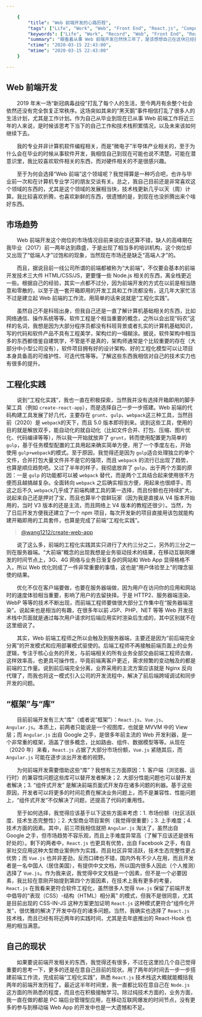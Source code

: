 ```yaml
---

    {
        "title": "Web 前端开发的心路历程",
        "tags": ["Life", "Work", "Web", "Front End", "React.js", "Computer Technology"],
        "keywords": ["Life", "Work", "Record", "Web", "Front End", "React.js"],
        "summary": "眼看着从事 Web 前端开发已然快三年了，是该想想自己在这块已经获得的东西，和以后的选择了。",
        "ctime": "2020-03-15 22:43:00",
        "mtime": "2020-03-15 22:43:00"
    }

---
```


## Web 前端开发

　　2019 年末一场“新冠病毒战役”打乱了每个人的生活，至今两月有余整个社会依然还没有完全恢复正常秩序。这场突如其来的“黑天鹅”事件相信打乱了很多人的生活计划，尤其是工作计划。作为自己从毕业到现在已从事 Web 前端工作将近三年的人来说，是时候该思考下当下的自己工作和技术栈积累情况，以及未来该如何继续下去。

　　我的专业并非计算机软件编程相关，而是“微电子”半导体产业相关的，至于为什么会在毕业的时候从事软件开发，我相信自己到现在可能也说不清楚。可能在潜意识里，我比较喜欢软件相关的东西，而对硬件相关的不是很感兴趣。

　　至于为何会选择“Web 前端”这个领域呢？我觉得算是一种巧合吧，也许与毕业前一次和在计算机专业学习的朋友交谈有关。总之，我自己目前还是非常喜欢这个领域的东西的，尤其是这个领域的发展相当快，技术栈更新几乎以天（周）计算。我比较喜欢折腾，也喜欢新鲜的东西，很遗憾的是，到现在也没折腾出来个啥好东西。

## 市场趋势

　　Web 前端开发这个岗位的市场情况目前来说应该还算不错，缺人的高峰期在我毕业（2017）前一两年达到鼎盛，于是出现了相当多的培训机构，这个岗位却又出现了“低端人才”过饱和的现象，当然现在市场还是缺乏“高端人才”的。

　　而且，据说目前一线公司所谓的前端都被称为“大前端”，不仅要会基本的前端开发技术三大件 HTML/CSS/JS，更要懂一些 Node.js 相关的东西，离全栈更近一些。根据自己的经验，其实一点都不过分，因为前端开发的方式在以前是相当随意和零散的，以至于连一套开箱即用的开发工具和工作流都没有，这几年大家忙活不过是建立起 Web 前端的工作流，用简单的话来说就是“工程化实践”。

　　虽然自己不是科班出身，但我自己还是一直了解计算机基础相关的东西，比如网络通信、操作系统等等。软件工程是个相当重要的概念，之所以会出现“码农”这样的名词，我想是因为大部分程序员都没有科班背景或者扎实的计算机基础知识，写的代码和软件产品不具有工程美学，架构烂的一塌糊涂。据说，软件架构中相当多的东西都借鉴自建筑学，不管是不是真的，架构师通常是个比较重要的存在（大部分中小型公司没有），软件项目拥有好的设计架构、好的工程化模型可以让项目本身具备高的可维护性、可迭代性等等。了解这些东西我相信对自己的技术实力也有很多的提升。

## 工程化实践

　　说到“工程化实践”，我也一直在积极探索，当然我并没有选择开箱即用的脚手架工具（例如 `create-react-app`），而是选择自己一步一步搭建。Web 前端的代码构建工具发展了好几代，主要存在 `grunt`、`gulp`、`webpack`这三种工具，当然目前（2020）是 `webpack`的天下，而且 5.0 版本即将到来。说到这些工具，使用的目的就是解放双手，能自动化的就自动化（比如文件合并、打包、压缩、图片优化、代码编译等等），所以我一开始就放弃了 `grunt`，转而使用配置更为简单的 `gulp`，基于任务模型配置的工具用起来确实简单方便，用了一个季度左右，开始使用 `gulp+webpack`的模式。至于原因，我觉得还是因为 `gulp`适合处理独立的单个文件，合并打包大量文件并不是它的强项，而且 `webpack` 的流行已出现了趋势，也算是顺应趋势吧。又过了半年的样子，我彻底放弃了 `gulp`，出于两个方面的原因：一是 `gulp` 的功能都可以被 `webpack` 替代，而是两个工具结合起来使用很不方便而且越搞越复杂。全面转向 `webpack` 之后确实相当方便，用起来也很顺手，而这之后不久 `webpack`几乎成了前端构建工具的第一选择，而且份额也在持续扩大，说起来自己还是押对了宝，而且也算半个尝鲜玩家（因为我是直接从 V4 版本开始用的，当时 V3 版本的还是主流，而且网络上 V4 版本的教程还很少）。当然，为了日后开发方便我还建立了一个 npm 项目，每次开发新的项目直接用该包就能构建开箱即用的工具套件，也算是完成了前端“工程化实践”。

> [@wang1212/create-web-app](https://www.npmjs.com/package/@wang1212/create-web-app)

　　说了这么多，前端的工程化实践其实只进行了大约三分之二，另外的三分之一则在服务器端。“大前端”概念的出现我想是业务驱动技术的结果，在移动互联网爆发的时间节点上，3G、4G 网络与业务日渐复杂的网站和 Web App 显得格格不入，所以 Web 优化则成了一件非常重要的事情，这也是“用户体验至上”的理念驱使的结果。

　　优化不仅在客户端要做，也要在服务器端做，因为用户在访问你的应用和网站时的速度体验相当重要，影响了用户的去留抉择。于是 HTTP2、服务器端渲染、WebP 等等的技术不断出现，而前端工程师要做很大部分工作集中在“服务器端渲染”。说起来也是相当的有趣，在很多年以前 JSP、PHP、NET 等等 Web 开发技术栈中页面就是通过每次用户请求时后端应用实时渲染后生成的，其中区别就不在这里细说了。

　　其实，Web 前端工程师之所以会触及到服务器端，主要还是因为“前后端完全分离”的开发模式和应用部署模式驱使的。后端工程师不再接触前端页面上的业务逻辑，专注于核心业务的开发，与前端相关的所有业务全部交由前端工程师去做，这样效率高，也更具可操作性，毕竟前端离客户更近，需求频繁的变动触及的都是前端的工作量。说到前后端完全分离，业界采用的主流方案应该就是 Nginx 反向代理了，而我也将这一模式引入公司的开发流程中，解决了前后端跨域调试和同步开发的问题。

## “框架”与“库”

　　目前前端开发有三大“库”（或者说“框架”）：`React.js`、`Vue.js`、`Angular.js`。本质上，前两者只能说是一个视图库，也就是 MVVM 中的 View 层；而 `Angular.js` 出自 Google 之手，是很多年前主流的 Web 开发利器，是一个非常重的框架，涵盖了很多概念，比如路由、组件、数据模型等等。从现在（2020 年）来看，`React.js` 占据了大部分市场份额，`Vue.js` 紧随其后，而 `Angular.js` 可能在逐步淡出开发者的视野。

　　为何前端开发需要借助这些“库”？我想有三方面原因：1. 客户端（浏览器、运行时）的兼容性问题这些库可以替开发者解决；2. 大部分性能问题也可以替开发者解决；3. “组件式开发” 是解决前端页面式开发存在诸多问题的利器。基于这些原因，开发者可以将更多的时间花费在解决业务问题上，而不是兼容性、性能问题上，“组件式开发”不仅解决了问题，还提高了代码的重用性。

　　至于如何选择，我觉得应该基于以下这些方面来考虑：1. 市场份额（社区活跃度、技术生态完整性）；2. 大型商业项目案例（我觉得很重要）；3. 上手难度；4. 技术方面的因素。其中，前三项我相信就把 `Angular.js` 淘汰了，虽然出自 Google 之手，但市场趋势不容乐观，而且上手难度异常高（了解下应该还是很有好处的）。剩下的两者中，`React.js` 也更具有优势，出自 Facebook 之手，有自家社交应用这种大型商业案例作为实践，而且社区异常活跃，技术生态完整性更占优势；而 `Vue.js` 也并非差劲，反而口碑也不错，国内外有不少人在用，而且开发者是一名中国人（居住美国），有提供中文文档，所以国内很多人因此（个人推测）选择了 `Vue.js`。作为我来说，我觉得中文文档是一个因素，但不是一个必要因素，我比较在意刚开始提到第四个方面因素，在技术上我有更多的考量，`React.js` 在我看来更符合软件工程化，虽然很多人觉得 `Vue.js` 保留了前端开发中倡导的“表现（CSS）-结构（HTML）相分离” 的模式，但我不是很同意，尤其是目前出现的 CSS-IN-JS 这种方案更加证明 `React.js` 这种模式更符合“组件化开发”，很优雅的解决了开发中存在的诸多问题。当然，我确实也选择了 `React.js` 技术栈，而且已经有将近两年的实践时间，尤其是去年底推出的 React-Hook 也用的相当满意。

## 自己的现状

　　如果要说前端开发相关的东西，我觉得还有很多，不过在这里捡几个自己觉得重要的思考一下，更多的还是在意自己目前的现状。用了两年的时间去一步一步搭建前端工作流，完成前端“工程化实践”，熟悉 `React.js` 技术栈这大概就能概括我两年的前端开发历程了。最近这半年时间里，我一直都比较在意自己在 `Node.js` 这方面的所熟悉的程度，而且也在积极接触学习。除过纯技术方面的，业务方面，我一直在做的都是 PC 端后台管理型应用，在移动互联网爆发的时间节点，没有更多的参与到移动端 Web App 的开发中也是一大遗憾和不足。